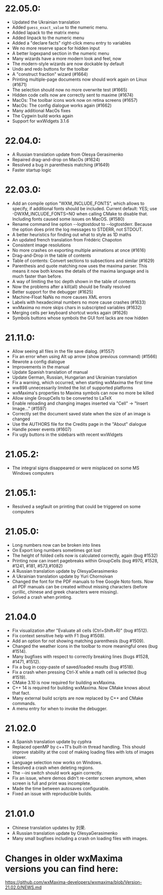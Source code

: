# 22.05.0:
 * Updated the Ukrainian translation
 * Added `guess_exact_value` to the numeric menu.
 * Added lapack to the matrix menu
 * Added linpack to the numeric menu
 * Added a "declare facts" right-click menu entry to variables
 * We no more reserve space for hidden input
 * A better logexpand section in the numeric menu
 * Many wizards have a more modern look and feel, now
 * The modern-style wizards are now dockable by default
 * Undo and redo buttons for the toolbar
 * A "construct fraction" wizard (#1664)
 * Printing multiple-page documents now should work again on Linux (#1671)
 * The selection should now no more overwrite test (#1665)
 * Hidden code cells now are correctly sent to maxime (#1674)
 * MacOs: The toolbar icons work now on retina screens (#1657)
 * MacOs: The config dialogue works again (#1662)
 * Many additional MacOs fixes
 * The Cygwin build works again
 * Support for wxWidgets 3.1.6

# 22.04.0:
 * A Russian translation update from Olesya Gerasimenko
 * Repaired drag-and-drop on MacOs (#1624)
 * Resolved a bug in parenthesis matching (#1649)
 * Faster startup logic

# 22.03.0:
 * Add an compile option "WXM_INCLUDE_FONTS", which allows to
   specify, if additional fonts should be included.
   Current default: YES; use -DWXM_INCLUDE_FONTS=NO when calling
   CMake to disable that.
   Including fonts caused some issues on MacOS. (#1580)
 * Rename command line option --logtostdout to --logtostderr.
   Because the option does print the log messages to STDERR, not STDOUT.
 * A better heuristics for finding out what to style as 1D maths
 * An updated french translation from Frédéric Chapoton
 * Consistent image resolutions
 * No more crashes on exporting multiple animations at once (#1616)
 * Drag-and-Drop in the table of contents
 * Table of contents: Convert sections to subsections and similar (#1629)
 * Parenthesis and quote matching now uses the maxima parser.
   This means it now both knows the details of the maxima language
   and is much faster than before.
 * A way of limiting the toc depth shown in the table of contents
 * Now the problems after a kill(all) should be finally resolved
 * Better support for the debugger (#1625)
 * Machine-Float NaNs no more causes XML errors
 * Labels with hexadecimal numbers no more cause crashes (#1633)
 * wxMaxima no more skips chars in subscripted variables (#1632)
 * Merging cells per keyboard shortcut works again (#1626)
 * Symbols buttons whose symbols the GUI font lacks are now hidden

# 21.11.0:
 * Allow seeing all files in the file save dialog. (#1557)
 * Fix an error when using Alt up arrow (show previous command) (#1566)
 * Rewrote a config dialogue
 * Improvements in the manual
 * Update Spanish translation of manual
 * Update German, Russian, Hungarian and Ukrainian translation
 * Fix a warning, which occurred, when starting wxMaxima the first time
 * ww898 unnecessarily limited the list of supported platforms
 * wxMaxima's properties to Maxima symbols can now no more be killed
 * Allow single GroupCells to be converted to LaTeX
 * Enable reloading and changing images inserted via "Cell" -> "Insert Image..." (#1597)
 * Correctly set the document saved state when the size of an image is changed
 * Use the AUTHORS file for the Credits page in the "About" dialogue
 * Handle power events (#1607)
 * Fix ugly buttons in the sidebars with recent wxWidgets

# 21.05.2:
 * The integral signs disappeared or were misplaced on some MS Windows computers

# 21.05.1:
 * Resolved a segfault on printing that could be triggered on some computers

# 21.05.0:
 * Long numbers now can be broken into lines
 * On Export long numbers sometimes got lost
 * The height of folded cells now is calculated correctly, again (bug #1532)
 * Printing now can insert pagebreaks within GroupCells (bug #970, #1528,
    #1241, #181, #573,#1082)
 * A Russian translation update by OlesyaGerasimenko
 * A Ukrainian translation update by Yuri Chornoivan
 * Changed the font for the PDF manuals to free Google Noto fonts.
   Now all PDF manuals can be created without missing characters
   (before cyrillic, chinese and greek characters were missing).
 * Solved a crash when printing.

# 21.04.0
 * Fix visualization after "Evaluate all cells (Ctrl+Shift+R)" (bug #1512).
 * Fix context sensitive help with F1 (bug #1508).
 * Add an option for not showing matching parenthesis (bug #1509).
 * Changed the weather icons in the toolbar to more meaningful ones (bug #1514).
 * Many bugfixes with respect to correctly breaking lines (bugs #1528, #1471, #1512).
 * Fix a bug in copy-paste of saved/loaded results (bug #1518).
 * Fix a crash when pressing Ctrl-X while a math cell is selected (bug #1519).
 * CMake 3.10 is now required for building wxMaxima.
 * C++ 14 is required for building wxMaxima. Now CMake knows about that fact.
 * Many external build scripts are now replaced by C++ and CMake commands.
 * A menu entry for when to invoke the debugger.

# 21.02.0
 * A Spanish translation update by cyphra
 * Replaced openMP by c++11's built-in thread handling. This should improve
   stability at the cost of making loading files with lots of images slower.
 * Language selection now works on Windows.
 * Resolved a crash when deleting regions.
 * The --ini switch should work again correctly.
 * Fix an issue, where demos didn't re-center screen anymore, when screen
   is full and print was incomplete.
 * Made the time between autosaves configurable.
 * Fixed an issue with reproducible builds.

# 21.01.0
 * Chinese translation updates by 刘荣.
 * A Russian translation update by OlesyaGerasimenko
 * Many small bugfixes including a crash on loading files with images.

# Changes in older wxMaxima versions you can find here:
<https://github.com/wxMaxima-developers/wxmaxima/blob/Version-21.02.0/NEWS.md>
